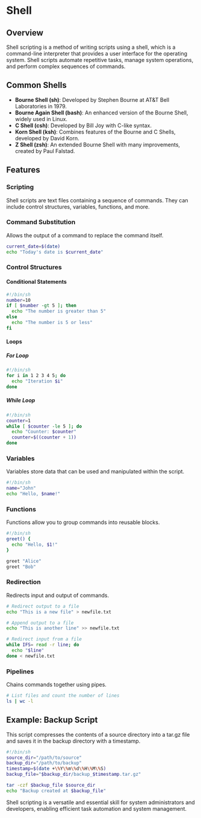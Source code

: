 # Shell

## Overview

Shell scripting is a method of writing scripts using a shell, which is a command-line interpreter that provides a user interface for the operating system. Shell scripts automate repetitive tasks, manage system operations, and perform complex sequences of commands.

## Common Shells

- **Bourne Shell (sh)**: Developed by Stephen Bourne at AT&T Bell Laboratories in 1979.
- **Bourne Again Shell (bash)**: An enhanced version of the Bourne Shell, widely used in Linux.
- **C Shell (csh)**: Developed by Bill Joy with C-like syntax.
- **Korn Shell (ksh)**: Combines features of the Bourne and C Shells, developed by David Korn.
- **Z Shell (zsh)**: An extended Bourne Shell with many improvements, created by Paul Falstad.

## Features

### Scripting

Shell scripts are text files containing a sequence of commands. They can include control structures, variables, functions, and more.

### Command Substitution

Allows the output of a command to replace the command itself.

```sh
current_date=$(date)
echo "Today's date is $current_date"
```

### Control Structures

#### Conditional Statements

```sh
#!/bin/sh
number=10
if [ $number -gt 5 ]; then
  echo "The number is greater than 5"
else
  echo "The number is 5 or less"
fi
```

#### Loops

##### For Loop

```sh
#!/bin/sh
for i in 1 2 3 4 5; do
  echo "Iteration $i"
done
```

##### While Loop

```sh
#!/bin/sh
counter=1
while [ $counter -le 5 ]; do
  echo "Counter: $counter"
  counter=$((counter + 1))
done
```

### Variables

Variables store data that can be used and manipulated within the script.

```sh
#!/bin/sh
name="John"
echo "Hello, $name!"
```

### Functions

Functions allow you to group commands into reusable blocks.

```sh
#!/bin/sh
greet() {
  echo "Hello, $1!"
}

greet "Alice"
greet "Bob"
```

### Redirection

Redirects input and output of commands.

```sh
# Redirect output to a file
echo "This is a new file" > newfile.txt

# Append output to a file
echo "This is another line" >> newfile.txt

# Redirect input from a file
while IFS= read -r line; do
  echo "$line"
done < newfile.txt
```

### Pipelines

Chains commands together using pipes.

```sh
# List files and count the number of lines
ls | wc -l
```

## Example: Backup Script

This script compresses the contents of a source directory into a tar.gz file and saves it in the backup directory with a timestamp.

```sh
#!/bin/sh
source_dir="/path/to/source"
backup_dir="/path/to/backup"
timestamp=$(date +\%Y\%m\%d\%H\%M\%S)
backup_file="$backup_dir/backup_$timestamp.tar.gz"

tar -czf $backup_file $source_dir
echo "Backup created at $backup_file"
```

Shell scripting is a versatile and essential skill for system administrators and developers, enabling efficient task automation and system management.